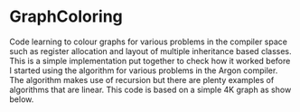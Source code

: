 # GraphColoring
Code learning to colour graphs for various problems in the compiler space such as register allocation and layout of multiple inheritance based classes. This is a simple implementation put together to check how it worked before I started using the algorithm for various problems in the Argon compiler. The algorithm makes use of recursion but there are plenty examples of algorithms that are linear. This code is based on a simple 4K graph as show below.
